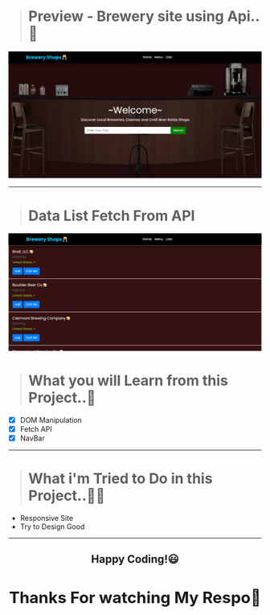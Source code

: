 ># **Preview - Brewery site using Api..🍺** </h1>
![Design](https://github.com/Thiru-cse/Fullstack-Developer/blob/main/My-Project-Screenshots/Brewery%20Website%20.png?raw=true)

____

># **Data List Fetch From API**
![Data](https://github.com/Thiru-cse/Fullstack-Developer/blob/main/My-Project-Screenshots/Brewery%20Website%20%20(1).png?raw=true)


># What you will **Learn** from this **Project..📜**

* [x] DOM Manipulation
* [x] Fetch API
* [x] NavBar

___ 

> # What i'm **Tried** to Do in this Project..🐱‍🏍

* Responsive Site
* Try to Design Good

___

**<h2 align=center>Happy Coding!😃**
**<h2 align=center>Thanks For watching My Respo💖**



